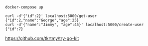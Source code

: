 ```
docker-compose up

curl -d'{"id":2}' localhost:5000/get-user
{"id":2,"name":"George","age":25}
curl -d'{"name":"Jimmy", "age":45}' localhost:5000/create-user
{"id":7}
```
https://github.com/tkrtmy/try-go-kit
